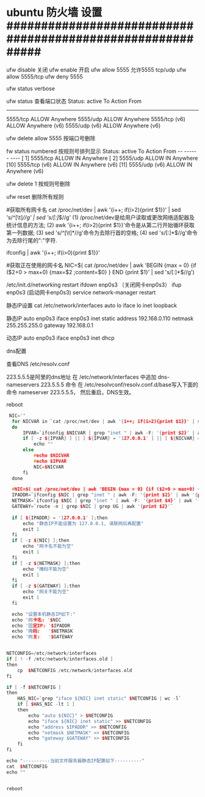 # ubuntu 防火墙 设置###########################################################
ufw disable 关闭
ufw enable 开启
ufw allow 5555 允许5555 tcp/udp  ufw allow 5555/tcp
ufw deny 5555

ufw status verbose

ufw status 查看端口状态
  Status: active
  To                         Action      From
  --                         ------      ----
  5555/tcp                   ALLOW       Anywhere
  5555/udp                   ALLOW       Anywhere
  5555/tcp (v6)              ALLOW       Anywhere (v6)
  5555/udp (v6)              ALLOW       Anywhere (v6)

ufw delete allow 5555 按端口号删除

fw status numbered 按规则号排列显示
  Status: active
      To                         Action      From
      --                         ------      ----
  [ 1] 5555/tcp                   ALLOW IN    Anywhere
  [ 2] 5555/udp                   ALLOW IN    Anywhere
  [10] 5555/tcp (v6)              ALLOW IN    Anywhere (v6)
  [11] 5555/udp (v6)              ALLOW IN    Anywhere (v6)

ufw delete 1 按规则号删除

ufw reset 删除所有规则





#获取所有网卡名
cat /proc/net/dev | awk '{i++; if(i>2){print $1}}' | sed 's/^[\t]*//g' | sed 's/[:]*$//g'
(1) /proc/net/dev是给用户读取或更改网络适配器及统计信息的方法;
(2) awk '{i++; if(i>2){print $1}}'命令是从第二行开始循环获取第一列数据;
(3) sed 's/^[\t]*//g'命令为去除行首的空格;
(4) sed 's/[:]*$//g'命令为去除行尾的":"字符.

ifconfig | awk '{i++; if(i>0){print $1}}'


#获取正在使用的网卡名
NIC=$( cat /proc/net/dev | awk 'BEGIN {max = 0} {if ($2+0 > max+0) {max=$2 ;content=$0} } END {print $1}' | sed 's/[:]*$//g')


/etc/init.d/networking restart
ifdown enp0s3    （关闭网卡enp0s3）
ifup   enp0s3    (启动网卡enp0s3)
service network-manager restart 

静态IP设置
cat /etc/network/interfaces
auto lo
iface lo inet loopback

静态IP
auto enp0s3
iface enp0s3 inet static
address 192.168.0.110
netmask 255.255.255.0
gateway 192.168.0.1

动态IP
auto enp0s3
iface enp0s3 inet dhcp


dns配置

查看DNS /etc/resolv.conf

223.5.5.5是阿里的dns地址
在 /etc/network/interfaces 中追加 dns-nameservers 223.5.5.5 命令
在 /etc/resolvconf/resolv.conf.d/base写入下面的命令 nameserver 223.5.5.5， 然后重启，DNS生效。

reboot 


```cpp
 NIC=''
  for NICVAR in `cat /proc/net/dev | awk '{i++; if(i>2){print $1}}' | sed 's/^[\t]*//g' | sed 's/[:]*$//g'`
  do        
      IPVAR=`ifconfig $NICVAR | grep "inet " | awk -F: '{print $2}' | awk '{print $1}'`            
      if [ -z ${IPVAR} ] || [ ${IPVAR} = '127.0.0.1' ] || [ ${NICVAR} = 'n2n0' ];then
          echo ""
      else
          #echo $NICVAR
          #echo $IPVAR
          NIC=$NICVAR
      fi        
  done

  #NIC=$( cat /proc/net/dev | awk 'BEGIN {max = 0} {if ($2+0 > max+0) {max=$2 ;content=$0} } END {print $1}' | sed 's/[:]*$//g')
  IPADDR=`ifconfig $NIC | grep "inet " | awk -F: '{print $2}' | awk '{print $1}'`
  NETMASK=`ifconfig $NIC | grep "inet " | awk -F: '{print $4}' | awk '{print $1}'`
  GATEWAY=`route -n | grep $NIC | grep UG | awk '{print $2}'`
  
  if [ ${IPADDR} = '127.0.0.1' ];then
      echo "静态IP不能设置为 127.0.0.1, 请联网后再配置"
      exit 1
  fi
  if [ -z ${NIC} ];then
      echo "网卡名不能为空"
      exit 1
  fi
  if [ -z ${NETMASK} ];then
      echo "掩码不能为空"
      exit 1
  fi
  if [ -z ${GATEWAY} ];then
      echo "网关不能为空"
      exit 1
  fi

  echo "设置本机静态IP如下:"
  echo '网卡名: '$NIC
  echo '固定IP: '$IPADDR
  echo '掩码:   '$NETMASK
  echo '网关:   '$GATEWAY    


NETCONFIG=/etc/network/interfaces
if [ ! -f /etc/network/interfaces.old ]
then
    cp  $NETCONFIG /etc/network/interfaces.old
fi

if [ -f $NETCONFIG ]
then
    HAS_NIC=`grep "iface ${NIC} inet static" $NETCONFIG | wc -l`
    if [ $HAS_NIC -lt 1 ]
    then
        echo "auto ${NIC}" > $NETCONFIG
        echo "iface ${NIC} inet static" >> $NETCONFIG
        echo "address $IPADDR" >> $NETCONFIG
        echo "netmask $NETMASK" >> $NETCONFIG
        echo "gateway $GATEWAY" >> $NETCONFIG
    fi
fi

echo "----------当前文件服务器静态IP配置如下----------"
cat  $NETCONFIG
echo ""


reboot 

```